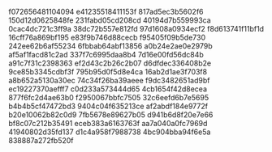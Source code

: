 f072656481104094
e41235518411153f
817ad5ec3b5602f6
150d12d0625848fe
231fabd05cd208cd
40194d7b559993ca
0cac4dc721c3ff9a
38dc72b557e812fd
97d1608a0934ecf2
f8d613741f11bf1d
16cff76a869bf195
e83f9b746d88cecb
f95405f09b5de730
242ee62b6af55234
6fbbab64abf13856
a0b24e2ae0e2979b
af5af1facd81c2ad
337f7c6995daa8b4
7d16e00fd56dc84b
a91c7f31c2398363
ef2d43c2b26c2b07
d6dfdec336408b2e
9ce85b3345cdbf3f
795b95d0f5d8e4ca
16ab2d1ae3f703f8
a8b652a5130a30ec
74c34f26ba39aeee
f9dc3482651ad9bf
ec19227370aefff7
c0d233a573444d65
4cb1654f42d8ecea
877f6fc2d4ae63b0
f2950067bbfc7505
32c6eefd6b7e5695
b4b4b5cf47472bd3
9404c04f635213ce
af2abdf184e9772f
b20e10062b82c0d9
7fb5678e89627b05
d941b6d8f20e7e66
bf8c07c212b35491
eceb383a6163763f
aa7a040a0fc7969d
41940802d35fd137
d1c4a958f7988738
4bc904bba94f6e5a
838887a272fb520f
